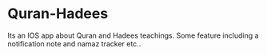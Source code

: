 # Quran-Hadees
Its an IOS app about Quran and Hadees teachings. Some feature including a notification note and namaz tracker etc..
